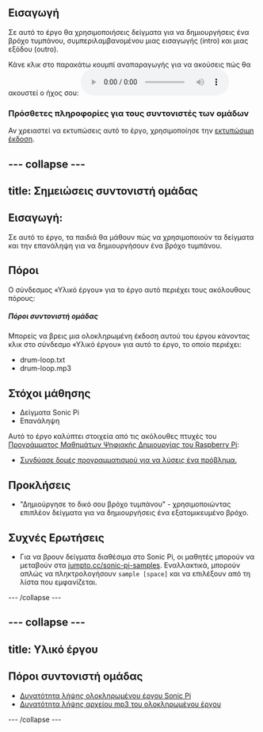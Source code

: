 ## Εισαγωγή

Σε αυτό το έργο θα χρησιμοποιήσεις δείγματα για να δημιουργήσεις ένα βρόχο τυμπάνου, συμπεριλαμβανομένου μιας εισαγωγής (intro) και μιας εξόδου (outro).

<div id="audio-preview" class="pdf-hidden">
  Κάνε κλικ στο παρακάτω κουμπί αναπαραγωγής για να ακούσεις πώς θα ακουστεί ο ήχος σου: <audio controls preload> <source src="resources/drum-loop.mp3" type="audio/mpeg"> Το πρόγραμμα περιήγησής σου δεν υποστηρίζει αυτό το <code>ηχητικό</code> στοιχείο. </audio>
</div>

### Πρόσθετες πληροφορίες για τους συντονιστές των ομάδων

Αν χρειαστεί να εκτυπώσεις αυτό το έργο, χρησιμοποίησε την [εκτυπώσιμη έκδοση](https://projects.raspberrypi.org/en/projects/drum-loop/print).

## \--- collapse \---

## title: Σημειώσεις συντονιστή ομάδας

## Εισαγωγή:

Σε αυτό το έργο, τα παιδιά θα μάθουν πώς να χρησιμοποιούν τα δείγματα και την επανάληψη για να δημιουργήσουν ένα βρόχο τυμπάνου.

## Πόροι

Ο σύνδεσμος «Υλικό έργου» για το έργο αυτό περιέχει τους ακόλουθους πόρους:

##### Πόροι συντονιστή ομάδας

Μπορείς να βρεις μια ολοκληρωμένη έκδοση αυτού του έργου κάνοντας κλικ στο σύνδεσμο «Υλικό έργου» για αυτό το έργο, το οποίο περιέχει:

* drum-loop.txt
* drum-loop.mp3

## Στόχοι μάθησης

* Δείγματα Sonic Pi
* Επανάληψη

Αυτό το έργο καλύπτει στοιχεία από τις ακόλουθες πτυχές του [Προγράμματος Μαθημάτων Ψηφιακής Δημιουργίας του Raspberry Pi](http://rpf.io/curriculum):

* [Συνδύασε δομές προγραμματισμού για να λύσεις ένα πρόβλημα.](https://www.raspberrypi.org/curriculum/programming/builder)

## Προκλήσεις

* "Δημιούργησε το δικό σου βρόχο τυμπάνου" - χρησιμοποιώντας επιπλέον δείγματα για να δημιουργήσεις ένα εξατομικευμένο βρόχο.

## Συχνές Ερωτήσεις

* Για να βρουν δείγματα διαθέσιμα στο Sonic Pi, οι μαθητές μπορούν να μεταβούν στα [jumpto.cc/sonic-pi-samples](http://jumpto.cc/sonic-pi-samples). Εναλλακτικά, μπορούν απλώς να πληκτρολογήσουν `sample [space]` και να επιλέξουν από τη λίστα που εμφανίζεται.

\--- /collapse \---

## \--- collapse \---

## title: Υλικό έργου

## Πόροι συντονιστή ομάδας

* [Δυνατότητα λήψης ολοκληρωμένου έργου Sonic Pi](resources/drum-loop.txt)
* [Δυνατότητα λήψης αρχείου mp3 του ολοκληρωμένου έργου](resources/drum-loop.mp3)

\--- /collapse \---